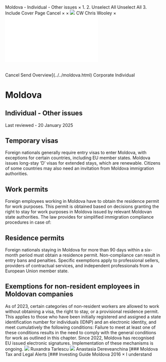 Moldova - Individual - Other issues
×
1.
2.
Unselect All
Unselect All
3.
Include Cover Page
Cancel
×
×
![](../../-/media/world-wide-tax-summaries/attachments/global---chris-wooley.ashx%3Frev=ac5e5f3223b34096b1afc2a6009c7320&revision=ac5e5f32-23b3-4096-b1af-c2a6009c7320&hash=859B7ADC84DC2CBEC9760E9E6EE7DE6D0A8BFCDF)
CW
Chris Wooley
×
![](other-issues.html)
######
Cancel
Send
Overview](../../moldova.html)
Corporate
Individual
# Moldova
## Individual - Other issues
Last reviewed - 20 January 2025
## Temporary visas
Foreign nationals generally require entry visas to enter Moldova, with exceptions for certain countries, including EU member states.
Moldova issues long-stay ‘D’ visas for extended stays, which are renewable. Citizens of some countries may also need an invitation from Moldova immigration authorities.
## Work permits
Foreign employees working in Moldova have to obtain the residence permit for work purposes. This permit is obtained based on decisions granting the right to stay for work purposes in Moldova issued by relevant Moldovan state authorities.
The law provides for simplified immigration compliance procedures in case of:
## Residence permits
Foreign nationals staying in Moldova for more than 90 days within a six-month period must obtain a residence permit. Non-compliance can result in entry bans and penalties.
Specific exemptions apply to professional sellers, providers of contractual services, and independent professionals from a European Union member state.
## Exemptions for non-resident employees in Moldovan companies
As of 2023, certain categories of non-resident workers are allowed to work without obtaining a visa, the right to stay, or a provisional residence permit. This applies to those who have been initially registered and assigned a state identification number for individuals (IDNP) and an electronic identity, and meet cumulatively the following conditions:
Failure to meet at least one of these conditions results in the need to comply with the general conditions for work as outlined in this chapter.
Since 2022, Moldova has recognised EU issued electronic signatures. Implementation of these mechanisms is ongoing.
![](../../-/media/world-wide-tax-summaries/attachments/moldova---ruxandra_tarlescu.ashx%3Frev=b1f58d1ef2f442bab2e33b4fa8ceb35b&revision=b1f58d1e-f2f4-42ba-b2e3-3b4fa8ceb35b&hash=C581332B5711E1F28905A1887806D89838E9D426)
Ruxandra Tarlescu
![](../../-/media/world-wide-tax-summaries/moldovaanastasia-dereveanchinamoldova--anastasia-dereveanchinajpg20200702012626178.ashx%3Frev=5890e3826d154152928547e13120ce4b&revision=5890e382-6d15-4152-9285-47e13120ce4b&hash=C1B338DECFAD8FAA9F4661660E1D3F4E4982BFBB)
Anastasia Dereveanchina
[### Moldova Tax and Legal Alerts
[### Investing Guide Moldova 2016
×
I understand